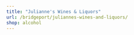 ```yaml
---
title: "Julianne's Wines & Liquors"
url: /bridgeport/juliannes-wines-and-liquors/
shop: alcohol
---
```

